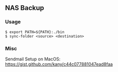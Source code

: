## NAS Backup

### Usage

```
$ export PATH=${PATH}:./bin
$ sync-folder <source> <destination>
```

### Misc

Sendmail Setup on MacOS:
https://gist.github.com/kany/c44c077881047ead8faa
